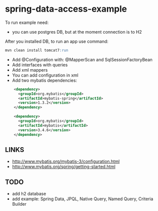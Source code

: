 # spring-data-access-example

To run example need:
* you can use postgres DB, but at the moment connection is to H2

After you installed DB, to run an app use command: 
```sql
mvn clean install tomcat7:run
```

* Add @Configuration with: @MapperScan and SqlSessionFactoryBean
* Add interfaces with queries
* Add xml mappers
* You can add configuration in xml
* Add two mybatis dependencies: 
```xml
    <dependency>
      <groupId>org.mybatis</groupId>
      <artifactId>mybatis-spring</artifactId>
      <version>1.3.2</version>
    </dependency>
    
    <dependency>
      <groupId>org.mybatis</groupId>
      <artifactId>mybatis</artifactId>
      <version>3.4.6</version>
    </dependency>
```

## LINKS
* http://www.mybatis.org/mybatis-3/configuration.html 
* http://www.mybatis.org/spring/getting-started.html 

## TODO
- add h2 database
- add example: Spring Data, JPQL, Native Query, Named Query, Criteria Builder
